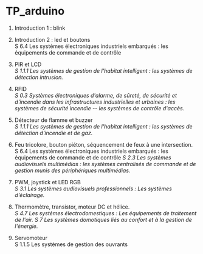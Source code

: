 # TP_arduino

1. Introduction 1 : blink
1. Introduction 2 : led et boutons\
S 6.4 Les systèmes électroniques industriels embarqués : les équipements de commande et de contrôle


1. PIR et LCD\
*S 1.1.1 Les systèmes de gestion de l'habitat intelligent : les systèmes de détection intrusion.*

1. RFID\
*S 0.3 Systèmes électroniques d'alarme, de sûreté, de sécurité et d'incendie dans les infrastructures industrielles et urbaines :  les systèmes de sécurité incendie -- les systèmes de contrôle d'accès.*

1. Détecteur de flamme et buzzer\
*S 1.1.1 Les systèmes de gestion de l'habitat intelligent : les systèmes de détection d'incendie et de gaz.*

1. Feu tricolore, bouton piéton, séquencement de feux à une intersection.\
S 6.4 Les systèmes électroniques industriels embarqués : les équipements de commande et de contrôle
*S 2.3 Les systèmes audiovisuels multimédias : les systèmes centralisés de commande et de gestion munis des périphériques multimédias.*

1. PWM, joystick et LED RGB\
*S 3.1 Les systèmes audiovisuels professionnels : Les systèmes d'éclairage.*

1. Thermomètre, transistor, moteur DC et hélice.\
*S 4.7 Les systèmes électrodomestiques : Les équipements de traitement de l'air.*
*S 7 Les systèmes domotiques liés au confort et à la gestion de l'énergie.*

1. Servomoteur\
S 1.1.5 Les systèmes de gestion des ouvrants
